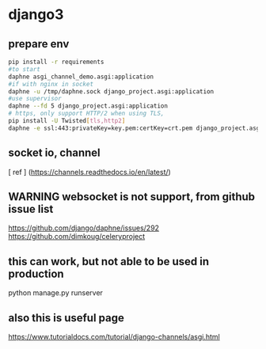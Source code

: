 # django3

## prepare env

```bash
pip install -r requirements
#to start
daphne asgi_channel_demo.asgi:application
#if with nginx in socket
daphne -u /tmp/daphne.sock django_project.asgi:application
#use supervisor
daphne --fd 5 django_project.asgi:application
# https, only support HTTP/2 when using TLS,
pip install -U Twisted[tls,http2]
daphne -e ssl:443:privateKey=key.pem:certKey=crt.pem django_project.asgi:application
```

## socket io, channel

[ ref ] (https://channels.readthedocs.io/en/latest/)

## WARNING websocket is not support,  from github issue list

https://github.com/django/daphne/issues/292  
https://github.com/dimkoug/celeryproject

## this can work, but not able to be used in production

python manage.py runserver

## also this is useful page

https://www.tutorialdocs.com/tutorial/django-channels/asgi.html